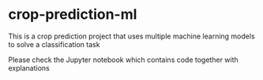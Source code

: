 # crop-prediction-ml
This is a crop prediction project that uses multiple machine learning models to solve a classification task

Please check the Jupyter notebook which contains code together with explanations

